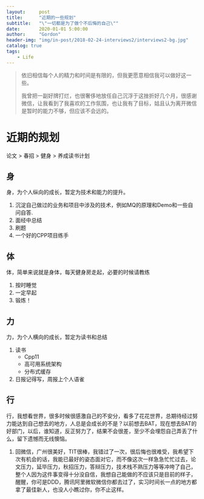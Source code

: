 ```yaml
---
layout:     post
title:      "近期的一些规划"
subtitle:   "\"一切都是为了做个不后悔的自己\""
date:       2020-01-01 5:00:00
author:     "Gordon"
header-img: "img/in-post/2018-02-24-interviews2/interviews2-bg.jpg"
catalog: true
tags:
    - Life
---
```


> 依旧相信每个人的精力和时间是有限的，但我更愿意相信我可以做好这一些。
> 
> 我曾把一副好牌打烂，也很奢侈地放任自己沉浮于这挫折好几个月，很感谢微信，让我看到了我喜欢的工作氛围，也让我有了目标，姑且认为离开微信是暂时的能力不够，但应该不会远的。

# 近期的规划

论文 > 春招 > 健身 > 养成读书计划


## 身
身，为个人纵向的成长，暂定为技术和能力的提升。

1. 沉淀自己做过的业务和项目中涉及的技术，例如MQ的原理和Demo和一些自问自答.
2. 面经中总结
3. 刷题
4. 一个好的CPP项目练手

## 体
体，简单来说就是身体，每天健身房走起，必要的时候请教练

1. 按时睡觉
2. 一定早起
3. 锻炼！

## 力
力，为个人横向的成长，暂定为读书和总结

1. 读书
   * Cpp11
   * 高可用系统架构
   * 分布式缓存
2. 日报记得写，周报上个人语雀


## 行
行，我想看世界，很多时候很感激自己的不安分，看多了花花世界，总期待经过努力能达到自己想去的地方，人总是会成长的不是？以前想去BAT，现在想去BAT的好部门，以后，谁知道，反正努力了，结果不会很差，至少不会埋怨自己弄丢了什么，留下遗憾而无线懊恼。

1. 回微信，广州很美好，TIT很棒，我错过了一次，很后悔也很难受，我希望下次有机会的话，我能已最好的姿态面对它，而不像这次一样急急忙忙过去，论文压力，延毕压力，秋招压力，答辩压力，技术栈不熟压力等等冲垮了自己，整个人因为这件事变得十分没自信，我想自己能做的不应该只是目前的样子，醒醒，你可是DDD，腾讯阿里微软微信你都去过了，实习时间长一点的地方都拿了最佳新人，也没人小瞧过你，你不止这样。

